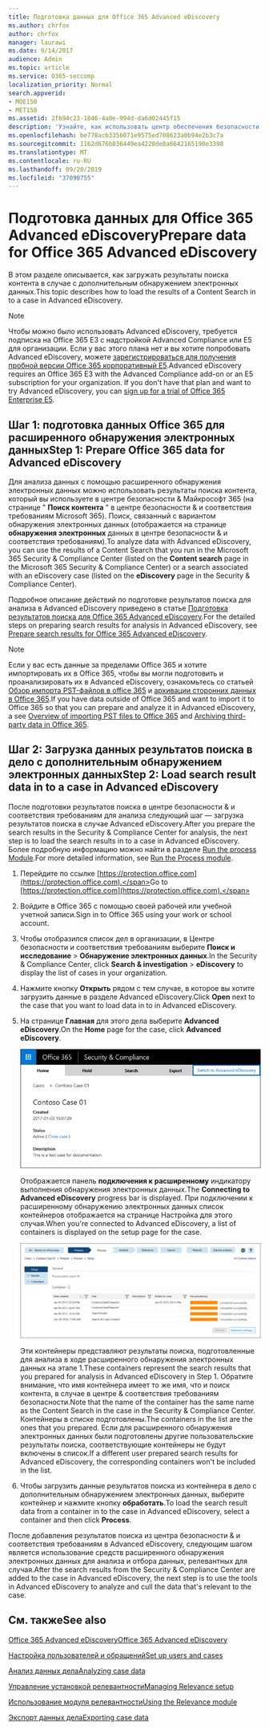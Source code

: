 ```yaml
---
title: Подготовка данных для Office 365 Advanced eDiscovery
ms.author: chrfox
author: chrfox
manager: laurawi
ms.date: 9/14/2017
audience: Admin
ms.topic: article
ms.service: O365-seccomp
localization_priority: Normal
search.appverid:
- MOE150
- MET150
ms.assetid: 2fb94c23-1846-4a0e-994d-da6d02445f15
description: 'Узнайте, как использовать центр обеспечения безопасности &amp; Microsoft 365 для подготовки данных Office 365 для анализа с помощью Office 365 Advanced eDiscovery. '
ms.openlocfilehash: be778acb3356071e9575ed708623a0b94e2b3c7a
ms.sourcegitcommit: 1162d676b036449ea4220de8a6642165190e3398
ms.translationtype: MT
ms.contentlocale: ru-RU
ms.lasthandoff: 09/20/2019
ms.locfileid: "37090755"
---
```

# <a name="prepare-data-for-office-365-advanced-ediscovery"></a><span data-ttu-id="9ca11-103">Подготовка данных для Office 365 Advanced eDiscovery</span><span class="sxs-lookup"><span data-stu-id="9ca11-103">Prepare data for Office 365 Advanced eDiscovery</span></span>

<span data-ttu-id="9ca11-104">В этом разделе описывается, как загружать результаты поиска контента в случае с дополнительным обнаружением электронных данных.</span><span class="sxs-lookup"><span data-stu-id="9ca11-104">This topic describes how to load the results of a Content Search in to a case in Advanced eDiscovery.</span></span> 
  
> [!NOTE]
> <span data-ttu-id="9ca11-p101">Чтобы можно было использовать Advanced eDiscovery, требуется подписка на Office 365 E3 с надстройкой Advanced Compliance или E5 для организации. Если у вас этого плана нет и вы хотите попробовать Advanced eDiscovery, можете [зарегистрироваться для получения пробной версии Office 365 корпоративный E5](https://go.microsoft.com/fwlink/p/?LinkID=698279).</span><span class="sxs-lookup"><span data-stu-id="9ca11-p101">Advanced eDiscovery requires an Office 365 E3 with the Advanced Compliance add-on or an E5 subscription for your organization. If you don't have that plan and want to try Advanced eDiscovery, you can [sign up for a trial of Office 365 Enterprise E5](https://go.microsoft.com/fwlink/p/?LinkID=698279).</span></span> 
  
## <a name="step-1-prepare-office-365-data-for-advanced-ediscovery"></a><span data-ttu-id="9ca11-107">Шаг 1: подготовка данных Office 365 для расширенного обнаружения электронных данных</span><span class="sxs-lookup"><span data-stu-id="9ca11-107">Step 1: Prepare Office 365 data for Advanced eDiscovery</span></span>

<span data-ttu-id="9ca11-108">Для анализа данных с помощью расширенного обнаружения электронных данных можно использовать результаты поиска контента, который вы используете в центре безопасности &amp; Майкрософт 365 (на странице " **Поиск контента** " в центре безопасности &amp; и соответствия требованиям Microsoft 365). Поиск, связанный с вариантом обнаружения электронных данных (отображается на странице **обнаружения электронных** данных в центре безопасности &amp; и соответствия требованиям).</span><span class="sxs-lookup"><span data-stu-id="9ca11-108">To analyze data with Advanced eDiscovery, you can use the results of a Content Search that you run in the Microsoft 365 Security &amp; Compliance Center (listed on the **Content search** page in the Microsoft 365 Security &amp; Compliance Center) or a search associated with an eDiscovery case (listed on the **eDiscovery** page in the Security &amp; Compliance Center).</span></span> 
  
<span data-ttu-id="9ca11-109">Подробное описание действий по подготовке результатов поиска для анализа в Advanced eDiscovery приведено в статье [Подготовка результатов поиска для Office 365 Advanced eDiscovery](prepare-search-results-for-advanced-ediscovery.md).</span><span class="sxs-lookup"><span data-stu-id="9ca11-109">For the detailed steps on preparing search results for analysis in Advanced eDiscovery, see [Prepare search results for Office 365 Advanced eDiscovery](prepare-search-results-for-advanced-ediscovery.md).</span></span>
  
> [!NOTE]
> <span data-ttu-id="9ca11-110">Если у вас есть данные за пределами Office 365 и хотите импортировать их в Office 365, чтобы вы могли подготовить и проанализировать их в Advanced eDiscovery, ознакомьтесь со статьей [Обзор импорта PST-файлов в office 365](https://support.office.com/article/ba688e0a-0fcb-4bd7-8e57-2b669564ea84) и [архивации сторонних данных в Office 365](https://go.microsoft.com/fwlink/p/?linkid=716918).</span><span class="sxs-lookup"><span data-stu-id="9ca11-110">If you have data outside of Office 365 and want to import it to Office 365 so that you can prepare and analyze it in Advanced eDiscovery, a see [Overview of importing PST files to Office 365](https://support.office.com/article/ba688e0a-0fcb-4bd7-8e57-2b669564ea84) and [Archiving third-party data in Office 365](https://go.microsoft.com/fwlink/p/?linkid=716918).</span></span> 
  
## <a name="step-2-load-search-result-data-in-to-a-case-in-advanced-ediscovery"></a><span data-ttu-id="9ca11-111">Шаг 2: Загрузка данных результатов поиска в дело с дополнительным обнаружением электронных данных</span><span class="sxs-lookup"><span data-stu-id="9ca11-111">Step 2: Load search result data in to a case in Advanced eDiscovery</span></span>

<span data-ttu-id="9ca11-112">После подготовки результатов поиска в центре безопасности &amp; и соответствия требованиям для анализа следующий шаг — загрузка результатов поиска в случае Advanced eDiscovery.</span><span class="sxs-lookup"><span data-stu-id="9ca11-112">After you prepare the search results in the Security &amp; Compliance Center for analysis, the next step is to load the search results in to a case in Advanced eDiscovery.</span></span> <span data-ttu-id="9ca11-113">Более подробную информацию можно найти в разделе [Run the process Module](run-the-process-module-in-advanced-ediscovery.md).</span><span class="sxs-lookup"><span data-stu-id="9ca11-113">For more detailed information, see [Run the Process module](run-the-process-module-in-advanced-ediscovery.md).</span></span>
  
1. <span data-ttu-id="9ca11-114">Перейдите по ссылке [https://protection.office.com](https://protection.office.com).</span><span class="sxs-lookup"><span data-stu-id="9ca11-114">Go to [https://protection.office.com](https://protection.office.com).</span></span>
    
2. <span data-ttu-id="9ca11-115">Войдите в Office 365 с помощью своей рабочей или учебной учетной записи.</span><span class="sxs-lookup"><span data-stu-id="9ca11-115">Sign in to Office 365 using your work or school account.</span></span>
    
3. <span data-ttu-id="9ca11-116">Чтобы отобразился список дел в организации, в Центре безопасности и соответствия требованиям выберите **Поиск и исследование** \> **Обнаружение электронных данных**.</span><span class="sxs-lookup"><span data-stu-id="9ca11-116">In the Security &amp; Compliance Center, click **Search &amp; investigation** \> **eDiscovery** to display the list of cases in your organization.</span></span> 
    
4. <span data-ttu-id="9ca11-117">Нажмите кнопку **Открыть** рядом с тем случае, в которое вы хотите загрузить данные в разделе Advanced eDiscovery.</span><span class="sxs-lookup"><span data-stu-id="9ca11-117">Click **Open** next to the case that you want to load data in to in Advanced eDiscovery.</span></span> 
    
5. <span data-ttu-id="9ca11-118">На странице **Главная** для этого дела выберите **Advanced eDiscovery**.</span><span class="sxs-lookup"><span data-stu-id="9ca11-118">On the **Home** page for the case, click **Advanced eDiscovery**.</span></span> 
    
    ![Нажмите кнопку переключения, чтобы открыть Расширенное обнаружение электронных данных, чтобы открыть дело в Advanced eDiscovery](media/8e34ba23-62e3-4e68-a530-b6ece39b54be.png)
  
    <span data-ttu-id="9ca11-120">Отображается панель **подключения к расширенному** индикатору выполнения обнаружения электронных данных.</span><span class="sxs-lookup"><span data-stu-id="9ca11-120">The **Connecting to Advanced eDiscovery** progress bar is displayed.</span></span> <span data-ttu-id="9ca11-121">При подключении к расширенному обнаружению электронных данных список контейнеров отображается на странице Настройка для этого случая.</span><span class="sxs-lookup"><span data-stu-id="9ca11-121">When you're connected to Advanced eDiscovery, a list of containers is displayed on the setup page for the case.</span></span> 
    
    ![В Advanced eDiscovery отображается обращение](media/8036e152-70dc-4bb7-9379-61c1ed8326b4.png)
  
     <span data-ttu-id="9ca11-123">Эти контейнеры представляют результаты поиска, подготовленные для анализа в ходе расширенного обнаружения электронных данных на этапе 1.</span><span class="sxs-lookup"><span data-stu-id="9ca11-123">These containers represent the search results that you prepared for analysis in Advanced eDiscovery in Step 1.</span></span> <span data-ttu-id="9ca11-124">Обратите внимание, что имя контейнера имеет то же имя, что и поиск контента, в случае в центре &amp; соответствия требованиям безопасности.</span><span class="sxs-lookup"><span data-stu-id="9ca11-124">Note that the name of the container has the same name as the Content Search in the case in the Security &amp; Compliance Center.</span></span> <span data-ttu-id="9ca11-125">Контейнеры в списке подготовлены.</span><span class="sxs-lookup"><span data-stu-id="9ca11-125">The containers in the list are the ones that you prepared.</span></span> <span data-ttu-id="9ca11-126">Если для расширенного обнаружения электронных данных были подготовлены другие пользовательские результаты поиска, соответствующие контейнеры не будут включены в список.</span><span class="sxs-lookup"><span data-stu-id="9ca11-126">If a different user prepared search results for Advanced eDiscovery, the corresponding containers won't be included in the list.</span></span> 
    
6. <span data-ttu-id="9ca11-127">Чтобы загрузить данные результатов поиска из контейнера в дело с дополнительным обнаружением электронных данных, выберите контейнер и нажмите кнопку **обработать**.</span><span class="sxs-lookup"><span data-stu-id="9ca11-127">To load the search result data from a container in to the case in Advanced eDiscovery, select a container and then click **Process**.</span></span>
    
<span data-ttu-id="9ca11-128">После добавления результатов поиска из центра безопасности &amp; и соответствия требованиям в Advanced eDiscovery, следующим шагом является использование средств расширенного обнаружения электронных данных для анализа и отбора данных, релевантных для случая.</span><span class="sxs-lookup"><span data-stu-id="9ca11-128">After the search results from the Security &amp; Compliance Center are added to the case in Advanced eDiscovery, the next step is to use the tools in Advanced eDiscovery to analyze and cull the data that's relevant to the case.</span></span> 
  
## <a name="see-also"></a><span data-ttu-id="9ca11-129">См. также</span><span class="sxs-lookup"><span data-stu-id="9ca11-129">See also</span></span>

[<span data-ttu-id="9ca11-130">Office 365 Advanced eDiscovery</span><span class="sxs-lookup"><span data-stu-id="9ca11-130">Office 365 Advanced eDiscovery</span></span>](office-365-advanced-ediscovery.md)
  
[<span data-ttu-id="9ca11-131">Настройка пользователей и обращений</span><span class="sxs-lookup"><span data-stu-id="9ca11-131">Set up users and cases</span></span>](set-up-users-and-cases-in-advanced-ediscovery.md)
  
[<span data-ttu-id="9ca11-132">Анализ данных дела</span><span class="sxs-lookup"><span data-stu-id="9ca11-132">Analyzing case data</span></span>](analyze-case-data-with-advanced-ediscovery.md)
  
[<span data-ttu-id="9ca11-133">Управление установкой релевантности</span><span class="sxs-lookup"><span data-stu-id="9ca11-133">Managing Relevance setup</span></span>](manage-relevance-setup-in-advanced-ediscovery.md)
  
[<span data-ttu-id="9ca11-134">Использование модуля релевантности</span><span class="sxs-lookup"><span data-stu-id="9ca11-134">Using the Relevance module</span></span>](use-relevance-in-advanced-ediscovery.md)
  
[<span data-ttu-id="9ca11-135">Экспорт данных дела</span><span class="sxs-lookup"><span data-stu-id="9ca11-135">Exporting case data</span></span>](export-case-data-in-advanced-ediscovery.md)

